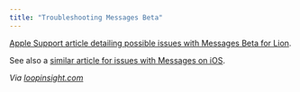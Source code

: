 ```yaml
---
title: "Troubleshooting Messages Beta"
---
```

<p><a href="https://support.apple.com/kb/TS4196">Apple Support article detailing possible issues with Messages Beta for Lion</a>.</p>
<p>See also a <a href="https://support.apple.com/kb/TS2755">similar article for issues with Messages on iOS</a>.</p>
<p><em>Via <a href="https://www.loopinsight.com/2012/02/17/troubleshooting-messages-beta/">loopinsight.com</a></em></p>
